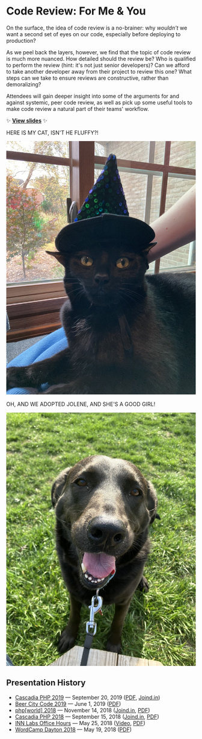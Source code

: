 # Code Review: For Me & You

On the surface, the idea of code review is a no-brainer: why *wouldn't* we want a second set of eyes on our code, especially before deploying to production?

As we peel back the layers, however, we find that the topic of code review is much more nuanced. How detailed should the review be? Who is qualified to perform the review (hint: it's not just senior developers)? Can we afford to take another developer away from their project to review this one? What steps can we take to ensure reviews are constructive, rather than demoralizing?

Attendees will gain deeper insight into some of the arguments for and against systemic, peer code review, as well as pick up some useful tools to make code review a natural part of their teams' workflow.

:sparkles: **[View slides](http://stevegrunwell.github.io/code-review-for-me-and-you)** :sparkles:

HERE IS MY CAT, ISN'T HE FLUFFY?!

![Taco, a black cat, wearing a witch hat that he totally didn't then proceed to destroy](resources/taco.jpg)

OH, AND WE ADOPTED JOLENE, AND SHE'S A GOOD GIRL!

![Jolene, a black Labrador retriever, looking oh-so happy](resources/jolene.jpg)

## Presentation History

* [Cascadia PHP 2019](https://2019.cascadiaphp.com/) — September 20, 2019 ([PDF](https://github.com/stevegrunwell/code-review-for-me-and-you/releases/download/cascadia-php-2019/slides.pdf), [Joind.in](https://joind.in/talk/bcbbb))
* [Beer City Code 2019](https://beercitycode.com/) — June 1, 2019 ([PDF](https://github.com/stevegrunwell/code-review-for-me-and-you/releases/download/beer-city-code/slides.pdf))
* [php[world] 2018](https://2018.world.phparch.com/) — November 14, 2018 ([Joind.in](https://joind.in/talk/f22e0), [PDF](https://github.com/stevegrunwell/code-review-for-me-and-you/releases/download/phpworld-2018/slides.pdf))
* [Cascadia PHP 2018](https://2018.cascadiaphp.com/) — September 15, 2018 ([Joind.in](https://joind.in/talk/9f157), [PDF](https://github.com/stevegrunwell/code-review-for-me-and-you/releases/download/cascadia-php/slides.pdf))
* [INN Labs Office Hours](https://stevegrunwell.com/speaking/inn-labs-office-hours-may-25-2018/) — May 25, 2018 ([Video](https://youtu.be/4uuRuDm8oJo), [PDF](https://github.com/stevegrunwell/code-review-for-me-and-you/releases/download/inn-office-hours/slides.pdf))
* [WordCamp Dayton 2018](https://2018.dayton.wordcamp.org/) — May 19, 2018 ([PDF](https://github.com/stevegrunwell/code-review-for-me-and-you/releases/download/wordcamp-dayton-2018/slides.pdf))
